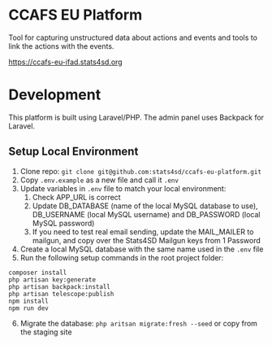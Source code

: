 # CCAFS EU Platform
Tool for capturing unstructured data about actions and events and tools to link the actions with the events.

https://ccafs-eu-ifad.stats4sd.org

# Development
This platform is built using Laravel/PHP. The admin panel uses Backpack for Laravel.

## Setup Local Environment
1.	Clone repo: `git clone git@github.com:stats4sd/ccafs-eu-platform.git`
2.	Copy `.env.example` as a new file and call it `.env`
3.	Update variables in `.env` file to match your local environment:
    1.	Check APP_URL is correct
    2.	Update DB_DATABASE (name of the local MySQL database to use), DB_USERNAME (local MySQL username) and DB_PASSWORD (local MySQL password)
    3.	If you need to test real email sending, update the MAIL_MAILER to mailgun, and copy over the Stats4SD Mailgun keys from 1 Password
4.	Create a local MySQL database with the same name used in the `.env` file
5.	Run the following setup commands in the root project folder:
```
composer install
php artisan key:generate
php artisan backpack:install
php artisan telescope:publish
npm install
npm run dev
```
6.	Migrate the database: `php aritsan migrate:fresh --seed` or copy from the staging site
